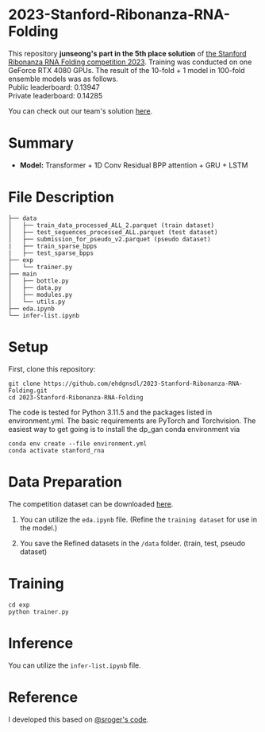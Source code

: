# 2023-Stanford-Ribonanza-RNA-Folding
This repository <b>junseong's part in the 5th place solution</b> of [the Stanford Ribonanza RNA Folding competition 2023](https://www.kaggle.com/competitions/stanford-ribonanza-rna-folding/overview). Training was conducted on one GeForce RTX 4080 GPUs. The result of the 10-fold + 1 model in 100-fold ensemble models was as follows.  
Public leaderboard: 0.13947  
Private leaderboard: 0.14285

You can check out our team's solution [here](https://www.kaggle.com/competitions/stanford-ribonanza-rna-folding/discussion/460250).

# Summary
* <b>Model:</b> Transformer + 1D Conv Residual BPP attention + GRU + LSTM


# File Description
```
├── data
│   ├── train_data_processed_ALL_2.parquet (train dataset)
│   ├── test_sequences_processed_ALL.parquet (test dataset)
│   ├── submission_for_pseudo_v2.parquet (pseudo dataset)
|   ├── train_sparse_bpps
|   ├── test_sparse_bpps
├── exp
│   └── trainer.py
├── main
│   ├── bottle.py
│   ├── data.py
│   ├── modules.py
│   └── utils.py
├── eda.ipynb
└── infer-list.ipynb
```


# Setup
First, clone this repository:
```
git clone https://github.com/ehdgnsdl/2023-Stanford-Ribonanza-RNA-Folding.git
cd 2023-Stanford-Ribonanza-RNA-Folding
```
The code is tested for Python 3.11.5 and the packages listed in environment.yml. The basic requirements are PyTorch and Torchvision. The easiest way to get going is to install the dp_gan conda environment via
```
conda env create --file environment.yml
conda activate stanford_rna
```

# Data Preparation
The competition dataset can be downloaded [here](https://www.kaggle.com/competitions/stanford-ribonanza-rna-folding/data).

1. You can utilize the `eda.ipynb` file. (Refine the `training dataset` for use in the model.) <br>

2. You save the Refined datasets in the `/data` folder. (train, test, pseudo dataset)


# Training
```
cd exp
python trainer.py
```

# Inference
You can utilize the `infer-list.ipynb` file.


# Reference
I developed this based on [@sroger's code](https://github.com/s-rog/StanfordRibonanza2023).
